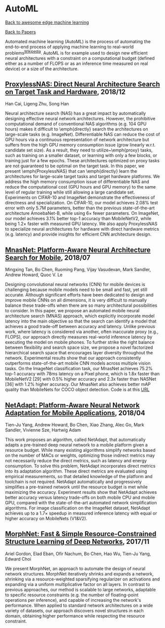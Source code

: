 # AutoML
[Back to awesome edge machine learning](https://github.com/bisonai/awesome-edge-machine-learning)

[Back to Papers](https://github.com/bisonai/awesome-edge-machine-learning/tree/master/Papers)

Automated machine learning (AutoML) is the process of automating the end-to-end process of applying machine learning to real-world problems<sup><a href="https://en.wikipedia.org/wiki/Automated_machine_learning" targe="_blank">Wikipedia</a></sup>. AutoML is for example used to design new efficient neural architectures with a constraint on a computational budget (defined either as a number of FLOPS or as an inference time measured on real device) or a size of the architecture.


## [ProxylessNAS: Direct Neural Architecture Search on Target Task and Hardware](https://arxiv.org/abs/1812.00332), 2018/12
Han Cai, Ligeng Zhu, Song Han

Neural architecture search (NAS) has a great impact by automatically designing effective neural network architectures. However, the prohibitive computational demand of conventional NAS algorithms (e.g. 104 GPU hours) makes it difficult to \emph{directly} search the architectures on large-scale tasks (e.g. ImageNet). Differentiable NAS can reduce the cost of GPU hours via a continuous representation of network architecture but suffers from the high GPU memory consumption issue (grow linearly w.r.t. candidate set size). As a result, they need to utilize~\emph{proxy} tasks, such as training on a smaller dataset, or learning with only a few blocks, or training just for a few epochs. These architectures optimized on proxy tasks are not guaranteed to be optimal on the target task. In this paper, we present \emph{ProxylessNAS} that can \emph{directly} learn the architectures for large-scale target tasks and target hardware platforms. We address the high memory consumption issue of differentiable NAS and reduce the computational cost (GPU hours and GPU memory) to the same level of regular training while still allowing a large candidate set. Experiments on CIFAR-10 and ImageNet demonstrate the effectiveness of directness and specialization. On CIFAR-10, our model achieves 2.08\% test error with only 5.7M parameters, better than the previous state-of-the-art architecture AmoebaNet-B, while using 6× fewer parameters. On ImageNet, our model achieves 3.1\% better top-1 accuracy than MobileNetV2, while being 1.2× faster with measured GPU latency. We also apply ProxylessNAS to specialize neural architectures for hardware with direct hardware metrics (e.g. latency) and provide insights for efficient CNN architecture design.


## [MnasNet: Platform-Aware Neural Architecture Search for Mobile](https://arxiv.org/abs/1807.11626), 2018/07
Mingxing Tan, Bo Chen, Ruoming Pang, Vijay Vasudevan, Mark Sandler, Andrew Howard, Quoc V. Le

Designing convolutional neural networks (CNN) for mobile devices is challenging because mobile models need to be small and fast, yet still accurate. Although significant efforts have been dedicated to design and improve mobile CNNs on all dimensions, it is very difficult to manually balance these trade-offs when there are so many architectural possibilities to consider. In this paper, we propose an automated mobile neural architecture search (MNAS) approach, which explicitly incorporate model latency into the main objective so that the search can identify a model that achieves a good trade-off between accuracy and latency. Unlike previous work, where latency is considered via another, often inaccurate proxy (e.g., FLOPS), our approach directly measures real-world inference latency by executing the model on mobile phones. To further strike the right balance between flexibility and search space size, we propose a novel factorized hierarchical search space that encourages layer diversity throughout the network. Experimental results show that our approach consistently outperforms state-of-the-art mobile CNN models across multiple vision tasks. On the ImageNet classification task, our MnasNet achieves 75.2% top-1 accuracy with 78ms latency on a Pixel phone, which is 1.8x faster than MobileNetV2 [29] with 0.5% higher accuracy and 2.3x faster than NASNet [36] with 1.2% higher accuracy. Our MnasNet also achieves better mAP quality than MobileNets for COCO object detection. Code is at this [URL](https://github.com/tensorflow/tpu/tree/master/models/official/mnasnet)


## [NetAdapt: Platform-Aware Neural Network Adaptation for Mobile Applications](https://arxiv.org/abs/1804.03230), 2018/04
Tien-Ju Yang, Andrew Howard, Bo Chen, Xiao Zhang, Alec Go, Mark Sandler, Vivienne Sze, Hartwig Adam

This work proposes an algorithm, called NetAdapt, that automatically adapts a pre-trained deep neural network to a mobile platform given a resource budget. While many existing algorithms simplify networks based on the number of MACs or weights, optimizing those indirect metrics may not necessarily reduce the direct metrics, such as latency and energy consumption. To solve this problem, NetAdapt incorporates direct metrics into its adaptation algorithm. These direct metrics are evaluated using empirical measurements, so that detailed knowledge of the platform and toolchain is not required. NetAdapt automatically and progressively simplifies a pre-trained network until the resource budget is met while maximizing the accuracy. Experiment results show that NetAdapt achieves better accuracy versus latency trade-offs on both mobile CPU and mobile GPU, compared with the state-of-the-art automated network simplification algorithms. For image classification on the ImageNet dataset, NetAdapt achieves up to a 1.7× speedup in measured inference latency with equal or higher accuracy on MobileNets (V1&V2).


## [MorphNet: Fast & Simple Resource-Constrained Structure Learning of Deep Networks](https://arxiv.org/abs/1711.06798), 2017/11
Ariel Gordon, Elad Eban, Ofir Nachum, Bo Chen, Hao Wu, Tien-Ju Yang, Edward Choi

We present MorphNet, an approach to automate the design of neural network structures. MorphNet iteratively shrinks and expands a network, shrinking via a resource-weighted sparsifying regularizer on activations and expanding via a uniform multiplicative factor on all layers. In contrast to previous approaches, our method is scalable to large networks, adaptable to specific resource constraints (e.g. the number of floating-point operations per inference), and capable of increasing the network's performance. When applied to standard network architectures on a wide variety of datasets, our approach discovers novel structures in each domain, obtaining higher performance while respecting the resource constraint.



